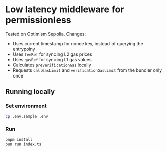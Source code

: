 # Low latency middleware for permissionless

Tested on Optimism Sepolia. Changes:

- Uses current timestamp for nonce key, instead of querying the entrypoiny
- Uses `feeRef` for syncing L2 gas prices
- Uses `gasRef` for syncing L1 gas values
- Calculates `preVerificationGas` locally
- Requests `callGasLimit` and `verificationGasLimit` from the bundler only once

## Running locally

### Set environment

```bash
cp .env.sample .env
```

### Run

```bash
pnpm install
bun run index.ts
```